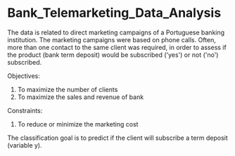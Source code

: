 # Bank_Telemarketing_Data_Analysis

The data is related to direct marketing campaigns of a Portuguese banking institution. The marketing campaigns were based on phone calls. Often, more than one contact to the same client was required, in order to assess if the product (bank term deposit) would be subscribed  ('yes') or not ('no') subscribed.

Objectives:
1.	To maximize the number of clients 
2.	To maximize the sales and revenue of bank

Constraints:
1.	To reduce or minimize the marketing cost

The classification goal is to predict if the client will subscribe a term deposit (variable y).
